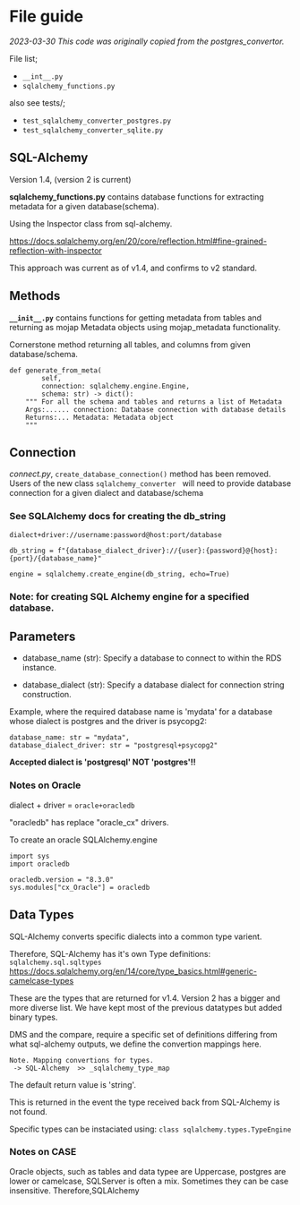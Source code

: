 
# File guide
_2023-03-30 This code was originally copied from the postgres_convertor._

File list;
- `__int__.py`
- `sqlalchemy_functions.py`

also see tests/; 
- `test_sqlalchemy_converter_postgres.py` 
- `test_sqlalchemy_converter_sqlite.py`

## SQL-Alchemy 
Version 1.4, (version 2 is current)

**sqlalchemy_functions.py**  contains database functions for extracting metadata for a given database(schema). 


Using the Inspector class from sql-alchemy.

https://docs.sqlalchemy.org/en/20/core/reflection.html#fine-grained-reflection-with-inspector

This approach was current as of v1.4, and confirms to v2 standard.

## Methods

**`__init__.py`**  contains functions for getting metadata from tables and returning as mojap Metadata objects using mojap_metadata functionality.

Cornerstone method returning all tables, and columns from given database/schema.


    def generate_from_meta(
            self,
            connection: sqlalchemy.engine.Engine,
            schema: str) -> dict():
        """ For all the schema and tables and returns a list of Metadata
        Args:...... connection: Database connection with database details
        Returns:... Metadata: Metadata object
        """



## Connection
*connect.py*, `create_database_connection()` method has been removed. 
Users of the new class `sqlalchemy_converter ` will need to provide database connection for a given dialect and database/schema

### See SQLAlchemy docs for creating the db_string
    dialect+driver://username:password@host:port/database
    
    db_string = f"{database_dialect_driver}://{user}:{password}@{host}:{port}/{database_name}"
    
    engine = sqlalchemy.create_engine(db_string, echo=True) 


### Note: for creating SQL Alchemy engine for a specified database.

Parameters
----------

- database_name (str):
Specify a database to connect to within the RDS instance.

- database_dialect (str):
Specify a database dialect for connection string construction.

Example, where the required database name is 'mydata' for a database whose dialect is postgres and the driver is psycopg2: 

    database_name: str = "mydata", 
    database_dialect_driver: str = "postgresql+psycopg2"

**Accepted dialect is 'postgresql' NOT 'postgres'!!**

### Notes on Oracle

dialect + driver = `oracle+oracledb`

"oracledb" has replace "oracle_cx" drivers.   

To create an oracle SQLAlchemy.engine

    import sys
    import oracledb

    oracledb.version = "8.3.0"
    sys.modules["cx_Oracle"] = oracledb

## Data Types

SQL-Alchemy converts specific dialects into a common type varient. 

Therefore, SQL-Alchemy has it's own Type definitions: `sqlalchemy.sql.sqltypes`
https://docs.sqlalchemy.org/en/14/core/type_basics.html#generic-camelcase-types
    
These are the types that are returned for v1.4. Version 2 has a bigger and more diverse list.
We have kept most of the previous datatypes but added binary types.

DMS and the compare, require a specific set of definitions differing from what sql-alchemy outputs,
we define the convertion mappings here.

    Note. Mapping convertions for types. 
     -> SQL-Alchemy  >> _sqlalchemy_type_map


The default return value is 'string'.

This is returned in the event the type received back from SQL-Alchemy is not found.

Specific types can be instaciated using:
`class sqlalchemy.types.TypeEngine`

### Notes on CASE 
Oracle objects, such as tables and data typee are Uppercase, postgres are lower or camelcase, SQLServer is often a mix. Sometimes they can be case insensitive. Therefore,SQLAlchemy 

